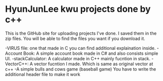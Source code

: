 # HyunJunLee kwu projects done by c++

This is the GitHub site for uploading projects I've done.
I saved them in the zip files. You will be able to find the files you want if you download it.

-VIRUS file: one that made in C you can find additional explaination inside.
-Account Book: A simple account book made in C# and also consists simple UI.
-stackCalculator: A calculator made in C++ mainly fucntion in stack.
-VectorC++: A vector fucntion I made. Which is same as original vector at c++
-A simple bulls and cows game (baseball game) You have to write the additional header file to make it work
